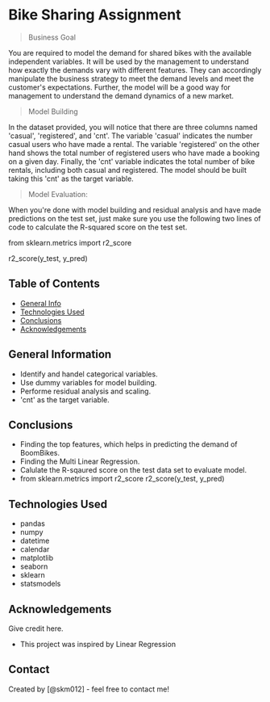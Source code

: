 # Bike Sharing Assignment
> Business Goal

You are required to model the demand for shared bikes with the available independent variables. It will be used by the management to understand how exactly the demands vary with different features. They can accordingly manipulate the business strategy to meet the demand levels and meet the customer's expectations. Further, the model will be a good way for management to understand the demand dynamics of a new market.

> Model Building

In the dataset provided, you will notice that there are three columns named 'casual', 'registered', and 'cnt'. The variable 'casual' indicates the number casual users who have made a rental. The variable 'registered' on the other hand shows the total number of registered users who have made a booking on a given day. Finally, the 'cnt' variable indicates the total number of bike rentals, including both casual and registered. The model should be built taking this 'cnt' as the target variable.

> Model Evaluation:

When you're done with model building and residual analysis and have made predictions on the test set, just make sure you use the following two lines of code to calculate the R-squared score on the test set.

from sklearn.metrics import r2_score

r2_score(y_test, y_pred)


## Table of Contents
* [General Info](#general-information)
* [Technologies Used](#technologies-used)
* [Conclusions](#conclusions)
* [Acknowledgements](#acknowledgements)

<!-- You can include any other section that is pertinent to your problem -->

## General Information
- Identify and handel categorical variables.
- Use dummy variables for model building.
- Performe residual analysis and scaling.
- 'cnt' as the target variable.

<!-- You don't have to answer all the questions - just the ones relevant to your project. -->

## Conclusions
- Finding the top features, which helps in predicting the demand of BoomBikes.
- Finding the Multi Linear Regression.
- Calulate the R-sqaured score on the test data set to evaluate model.
- from sklearn.metrics import r2_score r2_score(y_test, y_pred)

<!-- You don't have to answer all the questions - just the ones relevant to your project. -->


## Technologies Used
- pandas
- numpy
- datetime
- calendar
- matplotlib
- seaborn
- sklearn
- statsmodels

<!-- As the libraries versions keep on changing, it is recommended to mention the version of library used in this project -->

## Acknowledgements
Give credit here.
- This project was inspired by Linear Regression


## Contact
Created by [@skm012] - feel free to contact me!


<!-- Optional -->
<!-- ## License -->
<!-- This project is open source and available under the [... License](). -->

<!-- You don't have to include all sections - just the one's relevant to your project -->
